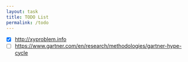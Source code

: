 ```yaml
---
layout: task
title: TODO List
permalink: /todo
---
```


- [x] http://xyproblem.info
- [ ] https://www.gartner.com/en/research/methodologies/gartner-hype-cycle
